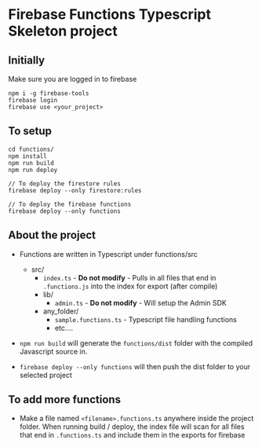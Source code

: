 # Firebase Functions Typescript Skeleton project

## Initially

Make sure you are logged in to firebase 

```
npm i -g firebase-tools
firebase login
firebase use <your_project>
```

## To setup

```
cd functions/
npm install 
npm run build
npm run deploy

// To deploy the firestore rules
firebase deploy --only firestore:rules

// To deploy the firebase functions
firebase deploy --only functions
```

## About the project

- Functions are written in Typescript under functions/src
    - src/
        - `index.ts` - **Do not modify** - Pulls in all files that end in `.functions.js` into the index for export (after compile)
        - lib/ 
            - `admin.ts` - **Do not modify** - Will setup the Admin SDK 
        - any_folder/
            - `sample.functions.ts` - Typescript file handling functions
            - etc....

- `npm run build` will generate the `functions/dist` folder with the compiled Javascript source in. 
- `firebase deploy --only functions` will then push the dist folder to your selected project

## To add more functions

- Make a file named `<filename>.functions.ts` anywhere inside the project folder. When running build / deploy, the index file will scan for all files that end in `.functions.ts` and include them in the exports for firebase
